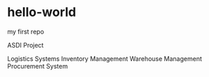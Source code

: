# hello-world
my first repo

ASDI Project

Logistics Systems
Inventory Management
Warehouse Management
Procurement System
